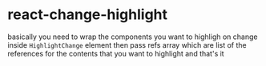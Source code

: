 # react-change-highlight

basically you need to wrap the components you want to highligh on change inside `HighlightChange`
element then pass refs array which are list of the references for the contents that you want to highlight
and that's it